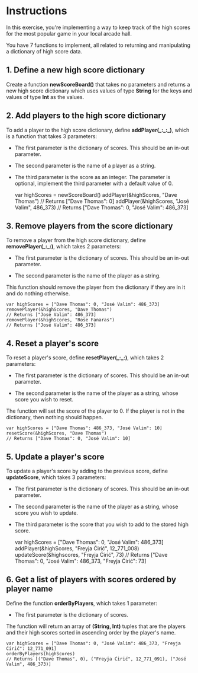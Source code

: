 #  Instructions

In this exercise, you're implementing a way to keep track of the high scores for the most popular game in your local arcade hall.

You have 7 functions to implement, all related to returning and manipulating a dictionary of high score data.

## 1. Define a new high score dictionary

Create a function **newScoreBoard()** that takes no parameters and returns a new high score dictionary which uses values of type **String** for the keys and values of type **Int** as the values.

## 2. Add players to the high score dictionary

To add a player to the high score dictionary, define **addPlayer(\_:\_:\_)**, which is a function that takes 3 parameters:

- The first parameter is the dictionary of scores. This should be an in-out parameter.
    
- The second parameter is the name of a player as a string.
    
- The third parameter is the score as an integer. The parameter is optional, implement the third parameter with a default value of 0.
    
    var highScores = newScoreBoard()
    addPlayer(&highScores, "Dave Thomas")
    // Returns ["Dave Thomas": 0]
    addPlayer(&highScores, "José Valim", 486_373)
    // Returns ["Dave Thomas": 0, "José Valim": 486_373]

## 3. Remove players from the score dictionary

To remove a player from the high score dictionary, define **removePlayer(\_:\_:)**, which takes 2 parameters:

- The first parameter is the dictionary of scores. This should be an in-out parameter.

- The second parameter is the name of the player as a string.

This function should remove the player from the dictionary if they are in it and do nothing otherwise.

    var highScores = ["Dave Thomas": 0, "José Valim": 486_373]
    removePlayer(&highScores, "Dave Thomas")
    // Returns ["José Valim": 486_373]
    removePlayer(&highScores, "Rose Fanaras")
    // Returns ["José Valim": 486_373]

## 4. Reset a player's score

To reset a player's score, define **resetPlayer(\_:\_:)**, which takes 2 parameters:

- The first parameter is the dictionary of scores. This should be an in-out parameter.

- The second parameter is the name of the player as a string, whose score you wish to reset.

The function will set the score of the player to 0. If the player is not in the dictionary, then nothing should happen.

    var highScores = ["Dave Thomas": 486_373, "José Valim": 10]
    resetScore(&highScores, "Dave Thomas")
    // Returns ["Dave Thomas": 0, "José Valim": 10]

## 5. Update a player's score

To update a player's score by adding to the previous score, define **updateScore**, which takes 3 parameters:

- The first parameter is the dictionary of scores. This should be an in-out parameter.

- The second parameter is the name of the player as a string, whose score you wish to update.

- The third parameter is the score that you wish to add to the stored high score.

    var highScores = ["Dave Thomas": 0, "José Valim": 486_373]
    addPlayer(&highScores, "Freyja Ćirić", 12_771_008)
    updateScore(&highscores, "Freyja Ćirić", 73)
    // Returns ["Dave Thomas": 0, "José Valim": 486_373, "Freyja Ćirić": 73]

## 6. Get a list of players with scores ordered by player name

Define the function **orderByPlayers**, which takes 1 parameter:

- The first parameter is the dictionary of scores.

The function will return an array of **(String, Int)** tuples that are the players and their high scores sorted in ascending order by the player's name.

    var highScores = ["Dave Thomas": 0, "José Valim": 486_373, "Freyja Ćirić": 12_771_091]
    orderByPlayers(highScores)
    // Returns [("Dave Thomas", 0), ("Freyja Ćirić", 12_771_091), ("José Valim", 486_373)]

